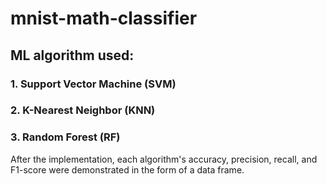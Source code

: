 # mnist-math-classifier

## ML algorithm used:
### 1. Support Vector Machine (SVM)
### 2. K-Nearest Neighbor (KNN)
### 3. Random Forest (RF)

After the implementation, each algorithm's accuracy, precision, recall, and F1-score were demonstrated in the form of a data frame. 
